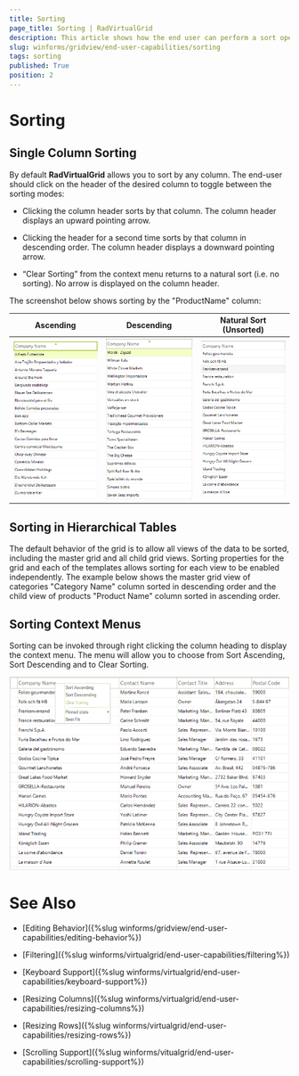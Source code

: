 ```yaml
---
title: Sorting
page_title: Sorting | RadVirtualGrid
description: This article shows how the end user can perform a sort operation at runtime. 
slug: winforms/gridview/end-user-capabilities/sorting
tags: sorting
published: True
position: 2
---
```


# Sorting

## Single Column Sorting

By default __RadVirtualGrid__ allows you to sort by any column. The end-user should click on the header of the desired column to toggle between the sorting modes:

* Clicking the column header sorts by that column. The column header displays an upward pointing arrow.

* Clicking the header for a second time sorts by that column in descending order. The column header displays a downward pointing arrow.

* “Clear Sorting” from the context menu returns to a natural sort (i.e. no sorting). No arrow is displayed on the column header.

The screenshot below shows sorting by the "ProductName" column:
   

| Ascending | Descending | Natural Sort (Unsorted) |
| ------ | ------ | ------ |
|![gridview-end-user-capabilities-sorting 001](images/gridview-end-user-capabilities-sorting001.png)|![gridview-end-user-capabilities-sorting 002](images/gridview-end-user-capabilities-sorting002.png)|![gridview-end-user-capabilities-sorting 003](images/gridview-end-user-capabilities-sorting003.png)|

## Sorting in Hierarchical Tables

The default behavior of the grid is to allow all views of the data to be sorted, including the master grid and all child grid views. Sorting properties for the grid and each of the templates allows sorting for each view to be enabled independently. The example below shows the master grid view of categories "Category Name" column sorted in descending order and the child view of products "Product Name" column sorted in ascending order.

## Sorting Context Menus

Sorting can be invoked through right clicking the column heading to display the context menu. The menu will allow you to choose from Sort Ascending, Sort Descending and to Clear Sorting.

![gridview-end-user-capabilities-sorting 006](images/virtualgrid-end-user-capabilities-sorting006.png)

# See Also
* [Editing Behavior]({%slug winforms/gridview/end-user-capabilities/editing-behavior%})

* [Filtering]({%slug winforms/virtualgrid/end-user-capabilities/filtering%})

* [Keyboard Support]({%slug winforms/virtualgrid/end-user-capabilities/keyboard-support%})

* [Resizing Columns]({%slug winforms/virtualgrid/end-user-capabilities/resizing-columns%})

* [Resizing Rows]({%slug winforms/virtualgrid/end-user-capabilities/resizing-rows%})

* [Scrolling Support]({%slug winforms/vitualgrid/end-user-capabilities/scrolling-support%})

